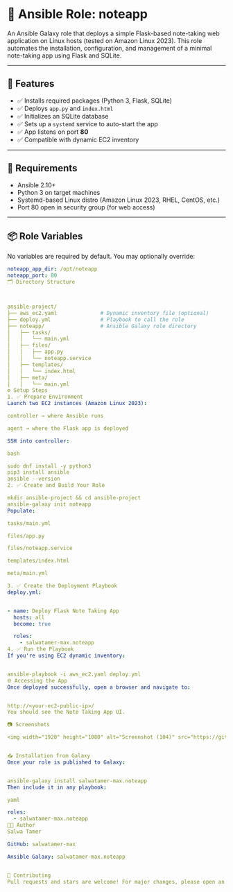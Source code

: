 # 📒 Ansible Role: noteapp

An Ansible Galaxy role that deploys a simple Flask-based note-taking web application on Linux hosts (tested on Amazon Linux 2023). This role automates the installation, configuration, and management of a minimal note-taking app using Flask and SQLite.

---

## 🚀 Features

- ✅ Installs required packages (Python 3, Flask, SQLite)
- ✅ Deploys `app.py` and `index.html`
- ✅ Initializes an SQLite database
- ✅ Sets up a `systemd` service to auto-start the app
- ✅ App listens on port **80**
- ✅ Compatible with dynamic EC2 inventory

---

## 🧾 Requirements

- Ansible 2.10+
- Python 3 on target machines
- Systemd-based Linux distro (Amazon Linux 2023, RHEL, CentOS, etc.)
- Port 80 open in security group (for web access)

---

## 📦 Role Variables

No variables are required by default. You may optionally override:

```yaml
noteapp_app_dir: /opt/noteapp
noteapp_port: 80
🗂️ Directory Structure



ansible-project/
├── aws_ec2.yaml              # Dynamic inventory file (optional)
├── deploy.yml                # Playbook to call the role
├── noteapp/                  # Ansible Galaxy role directory
│   ├── tasks/
│   │   └── main.yml
│   ├── files/
│   │   ├── app.py
│   │   └── noteapp.service
│   ├── templates/
│   │   └── index.html
│   ├── meta/
│   │   └── main.yml
⚙️ Setup Steps
1. ✅ Prepare Environment
Launch two EC2 instances (Amazon Linux 2023):

controller → where Ansible runs

agent → where the Flask app is deployed

SSH into controller:

bash

sudo dnf install -y python3
pip3 install ansible
ansible --version
2. ✅ Create and Build Your Role

mkdir ansible-project && cd ansible-project
ansible-galaxy init noteapp
Populate:

tasks/main.yml

files/app.py

files/noteapp.service

templates/index.html

meta/main.yml

3. ✅ Create the Deployment Playbook
deploy.yml:


- name: Deploy Flask Note Taking App
  hosts: all
  become: true

  roles:
    - salwatamer-max.noteapp
4. ✅ Run the Playbook
If you're using EC2 dynamic inventory:


ansible-playbook -i aws_ec2.yaml deploy.yml
🌐 Accessing the App
Once deployed successfully, open a browser and navigate to:


http://<your-ec2-public-ip>/
You should see the Note Taking App UI.

📷 Screenshots

<img width="1920" height="1080" alt="Screenshot (104)" src="https://github.com/user-attachments/assets/2f538511-7e34-406b-b1b7-cd34d70a771e" />


📥 Installation from Galaxy
Once your role is published to Galaxy:


ansible-galaxy install salwatamer-max.noteapp
Then include it in any playbook:

yaml

roles:
  - salwatamer-max.noteapp
👩‍💻 Author
Salwa Tamer

GitHub: salwatamer-max

Ansible Galaxy: salwatamer-max.noteapp


🤝 Contributing
Pull requests and stars are welcome! For major changes, please open an issue first to discuss what you'd like to change.

